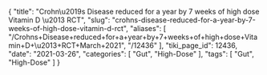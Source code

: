 {
    "title": "Crohn\u2019s Disease reduced for a year by 7 weeks of high dose Vitamin D \u2013 RCT",
    "slug": "crohns-disease-reduced-for-a-year-by-7-weeks-of-high-dose-vitamin-d-rct",
    "aliases": [
        "/Crohns+Disease+reduced+for+a+year+by+7+weeks+of+high+dose+Vitamin+D+\u2013+RCT+March+2021",
        "/12436"
    ],
    "tiki_page_id": 12436,
    "date": "2021-03-26",
    "categories": [
        "Gut",
        "High-Dose"
    ],
    "tags": [
        "Gut",
        "High-Dose"
    ]
}